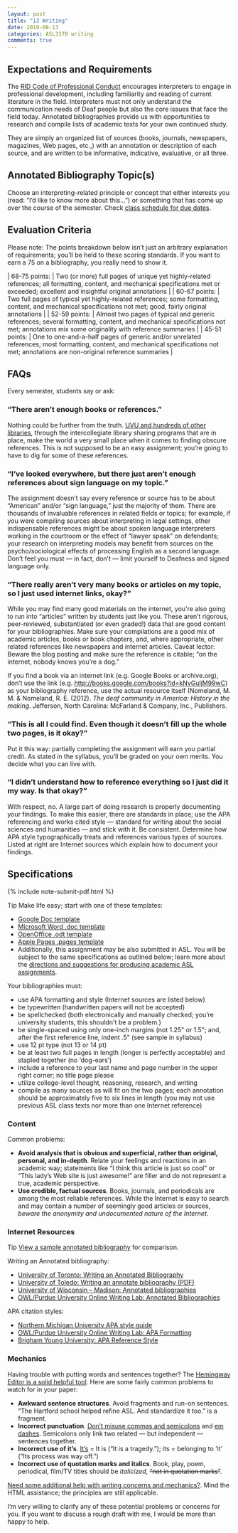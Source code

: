```yaml
---
layout: post
title: "13 Writing"
date: 2019-08-13
categories: ASL3370 writing
comments: true 
---
```


## Expectations and Requirements

The [RID Code of Professional Conduct](http://) encourages interpreters to engage in professional development, including familiarity and reading of current literature in the field. Interpreters must not only understand the communication needs of Deaf people but also the core issues that face the field today. Annotated bibliographies provide us with opportunities to research and compile lists of academic texts for your own continued study.

They are simply an organized list of sources (books, journals, newspapers, magazines, Web pages, etc.,) with an annotation or description of each source, and are written to be informative, indicative, evaluative, or all three.

## Annotated Bibliography Topic(s)

Choose an interpreting-related principle or concept that either interests you (read: “I’d like to know more about this...”) or something that has come up over the course of the semester. Check [class schedule for due dates](http://).

## Evaluation Criteria

Please note: The points breakdown below isn’t just an arbitrary explanation of requirements; you’ll be held to these scoring standards. If you want to earn a 75 on a bibliography, you really need to show it.

| 68-75 points: | Two (or more) full pages of unique yet highly-related references; all formatting, content, and mechanical specifications met or exceeded; excellent and insightful original annotations |
| 60-67 points: | Two full pages of typical yet highly-related references; some formatting, content, and mechanical specifications not met; good, fairly original annotations |
| 52-59 points:	| Almost two pages of typical and generic references; several formatting, content, and mechanical specifications not met; annotations mix some originality with reference summaries |
| 45-51 points: | One to one-and-a-half pages of generic and/or unrelated references; most formatting, content, and mechanical specifications not met; annotations are non-original reference summaries  |

## FAQs

Every semester, students say or ask:

### “There aren’t enough books or references.”

Nothing could be further from the truth. [UVU and hundreds of other libraries](http://www.uvu.edu/library), through the intercollegiate library sharing programs that are in place, make the world a very small place when it comes to finding obscure references. This is not supposed to be an easy assignment; you’re going to have to dig for some of these references.

### “I’ve looked everywhere, but there just aren’t enough references about sign language on my topic.”

The assignment doesn’t say every reference or source has to be about “American” and/or “sign language,” just the majority of them. There are thousands of invaluable references in related fields or topics; for example, if you were compiling sources about interpreting in legal settings, other indispensable references might be about spoken language interpreters working in the courtroom or the effect of “lawyer speak” on defendants; your research on interpreting models may benefit from sources on the psycho/sociological effects of processing English as a second language. Don’t feel you must — in fact, don’t — limit yourself to Deafness and signed language only.

### “There really aren’t very many books or articles on my topic, so I just used internet links, okay?”

While you may find many good materials on the internet, you're also going to run into “articles” written by students just like you. These aren’t rigorous, peer-reviewed, substantiated (or even graded!) data that are good content for your bibliographies. Make sure your compilations are a good mix of academic articles, books or book chapters, and, where appropriate, other related references like newspapers and internet articles. Caveat lector: Beware the blog posting and make sure the reference is citable; “on the internet, nobody knows you’re a dog.”

If you find a book via an internet link (e.g. Google Books or archive.org), don’t use the link (e.g. http://books.google.com/books?id=kNvGuljM99wC) as your bibliography reference, use the actual resource itself (Nomeland, M. M. & Nomeland, R. E. (2012). *The deaf community in America: History in the making*. Jefferson, North Carolina: McFarland & Company, Inc., Publishers.

### “This is all I could find. Even though it doesn’t fill up the whole two pages, is it okay?”

Put it this way: partially completing the assignment will earn you partial credit. As stated in the syllabus, you’ll be graded on your own merits. You decide what you can live with.

### “I didn’t understand how to reference everything so I just did it my way. Is that okay?”

With respect, no. A large part of doing research is properly documenting your findings. To make this easier, there are standards in place; use the APA referencing and works cited style — standard for writing about the social sciences and humanities — and stick with it. Be consistent. Determine how APA style typographically treats and references various types of sources. Listed at right are Internet sources which explain how to document your findings.

## Specifications

{% include note-submit-pdf.html %}

<span class="c-badge c-badge-pill c-badge-info">Tip</span> Make life easy; start with one of these templates:
* [Google Doc template](http://)
* [Microsoft Word .doc template](http://)
* [OpenOffice .odt template](http://)
* [Apple Pages .pages template](http://)
* Additionally, this assignment may be also submitted in ASL. You will be subject to the same specifications as outlined below; learn more about the [directions and suggestions for producing academic ASL assignments](https://www.youtube.com/watch?v=VX18-4m-EN0).

Your bibliographies must:
* use APA formatting and style (Internet sources are listed below)
* be typewritten (handwritten papers will not be accepted)
* be spellchecked (both electronically and manually checked; you’re university students, this shouldn't be a problem.)
* be single-spaced using only one-inch margins (not 1.25" or 1.5"; and, after the first reference line, indent .5" (see sample in syllabus)
* use 12 pt type (not 13 or 14 pt)
* be at least two full pages in length (longer is perfectly acceptable) and stapled together (no ‘dog-ears’)
* include a reference to your last name and page number in the upper right corner; no title page please
* utilize college-level thought, reasoning, research, and writing
* compile as many sources as will fit on the two pages; each annotation should be approximately five to six lines in length (you may not use previous ASL class texts nor more than one Internet reference)

### Content

Common problems:
* **Avoid analysis that is obvious and superficial, rather than original, personal, and in-depth**. Relate your feelings and reactions in an academic way; statements like “I think this article is just so cool” or “This lady’s Web site is just awesome!” are filler and do not represent a true, academic perspective.
* **Use credible, factual sources**. Books, journals, and periodicals are among the most reliable references. While the Internet is easy to search and may contain a number of seemingly good articles or sources, *beware the anonymity and undocumented nature of the Internet*.

### Internet Resources

<span class="c-badge c-badge-pill c-badge-info">Tip</span> [View a sample annotated bibliography](http://) for comparison.

Writing an Annotated bibliography:
* [University of Toronto: Writing an Annotated Bibliography](http://www.writing.utoronto.ca/advice/specific-types-of-writing/annotated-bibliography)
* [University of Toledo: Writing an annotate bibliography (PDF)](http://www.utoledo.edu/library/help/guides/docs/annotations.pdf)
* [University of Wisconsin – Madison: Annotated bibliographies](https://writing.wisc.edu/handbook/assignments/annotatedbibliography)
* [OWL/Purdue University Online Writing Lab: Annotated Bibliographies](https://owl.purdue.edu/owl/general_writing/common_writing_assignments/annotated_bibliographies/index.html)

APA citation styles:
* [Northern Michigan University APA style guide](https://lib.nmu.edu/help/resource-guides/how-guide/apa-style)
* [OWL/Purdue University Online Writing Lab: APA Formatting](https://owl.purdue.edu/owl/research_and_citation/apa_style/apa_formatting_and_style_guide/general_format.html)
* [Brigham Young University: APA Reference Style](http://linguistics.byu.edu/faculty/henrichsenl/apa/apa01.html)

### Mechanics

Having trouble with putting words and sentences together? The [Hemingway Editor is a solid helpful tool](http://www.hemingwayapp.com). Here are some fairly common problems to watch for in your paper:

* **Awkward sentence structures**. Avoid fragments and run-on sentences. “The Hartford school helped refine ASL. And standardize it too.” is a fragment.
* **Incorrect punctuation**. [Don’t misuse commas and semicolons](https://owl.purdue.edu/owl/general_writing/punctuation/commas/commas_vs_semicolons.html) and [em dashes](https://english.stackexchange.com/questions/101688/em-dash-vs-semicolon-which-is-more-appropriate-in-the-following-examples). Semicolons only link two related — but independent — sentences together.
* **Incorrect use of it’s**. [It’s](https://www.grammarly.com/blog/its-vs-its/) = It is (“It is a tragedy.”); its = belonging to ‘it’ (“Its process was way off.”)
* **Incorrect use of quotation marks and italics**. Book, play, poem, periodical, film/TV titles should be *italicized*, <strike>“not in quotation marks”</strike>.

[Need some additional help with writing concerns and mechanics?](http://www.retinart.net/miscellaneous/grammar). Mind the HTML assistance; the principles are still applicable.

I’m very willing to clarify any of these potential problems or concerns for you. If you want to discuss a rough draft with me, I would be more than happy to help.
